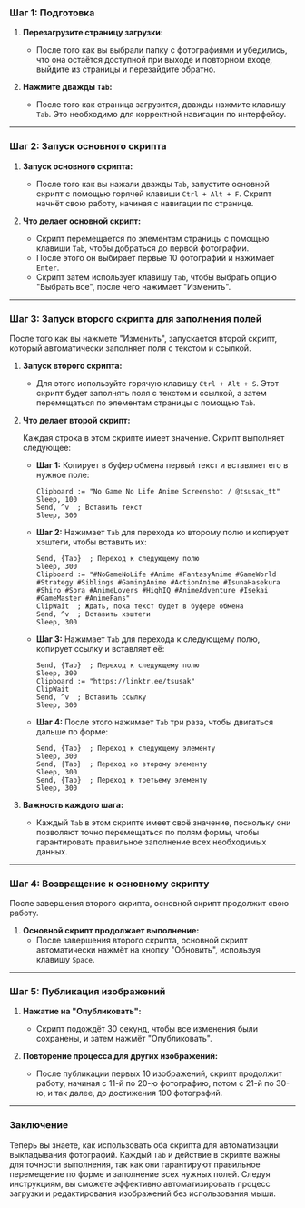 ### Шаг 1: Подготовка

1. **Перезагрузите страницу загрузки:**
   - После того как вы выбрали папку с фотографиями и убедились, что она остаётся доступной при выходе и повторном входе, выйдите из страницы и перезайдите обратно.

2. **Нажмите дважды `Tab`:**
   - После того как страница загрузится, дважды нажмите клавишу `Tab`. Это необходимо для корректной навигации по интерфейсу.

---

### Шаг 2: Запуск основного скрипта

1. **Запуск основного скрипта:**
   - После того как вы нажали дважды `Tab`, запустите основной скрипт с помощью горячей клавиши `Ctrl + Alt + F`. Скрипт начнёт свою работу, начиная с навигации по странице.

2. **Что делает основной скрипт:**
   - Скрипт перемещается по элементам страницы с помощью клавиши `Tab`, чтобы добраться до первой фотографии.
   - После этого он выбирает первые 10 фотографий и нажимает `Enter`.
   - Скрипт затем использует клавишу `Tab`, чтобы выбрать опцию "Выбрать все", после чего нажимает "Изменить".

---

### Шаг 3: Запуск второго скрипта для заполнения полей

После того как вы нажмете "Изменить", запускается второй скрипт, который автоматически заполняет поля с текстом и ссылкой.

1. **Запуск второго скрипта:**
   - Для этого используйте горячую клавишу `Ctrl + Alt + S`. Этот скрипт будет заполнять поля с текстом и ссылкой, а затем перемещаться по элементам страницы с помощью `Tab`.

2. **Что делает второй скрипт:**

   Каждая строка в этом скрипте имеет значение. Скрипт выполняет следующее:

   - **Шаг 1:** Копирует в буфер обмена первый текст и вставляет его в нужное поле:
     ```ahk
     Clipboard := "No Game No Life Anime Screenshot / @tsusak_tt"
     Sleep, 100
     Send, ^v  ; Вставить текст
     Sleep, 300
     ```

   - **Шаг 2:** Нажимает `Tab` для перехода ко второму полю и копирует хэштеги, чтобы вставить их:
     ```ahk
     Send, {Tab}  ; Переход к следующему полю
     Sleep, 300
     Clipboard := "#NoGameNoLife #Anime #FantasyAnime #GameWorld #Strategy #Siblings #GamingAnime #ActionAnime #IsunaHasekura #Shiro #Sora #AnimeLovers #HighIQ #AnimeAdventure #Isekai #GameMaster #AnimeFans"
     ClipWait  ; Ждать, пока текст будет в буфере обмена
     Send, ^v  ; Вставить хэштеги
     Sleep, 300
     ```

   - **Шаг 3:** Нажимает `Tab` для перехода к следующему полю, копирует ссылку и вставляет её:
     ```ahk
     Send, {Tab}  ; Переход к следующему полю
     Sleep, 300
     Clipboard := "https://linktr.ee/tsusak"
     ClipWait
     Send, ^v  ; Вставить ссылку
     Sleep, 300
     ```

   - **Шаг 4:** После этого нажимает `Tab` три раза, чтобы двигаться дальше по форме:
     ```ahk
     Send, {Tab}  ; Переход к следующему элементу
     Sleep, 300
     Send, {Tab}  ; Переход ко второму элементу
     Sleep, 300
     Send, {Tab}  ; Переход к третьему элементу
     Sleep, 300
     ```

3. **Важность каждого шага:**
   - Каждый `Tab` в этом скрипте имеет своё значение, поскольку они позволяют точно перемещаться по полям формы, чтобы гарантировать правильное заполнение всех необходимых данных. 

---

### Шаг 4: Возвращение к основному скрипту

После завершения второго скрипта, основной скрипт продолжит свою работу.

1. **Основной скрипт продолжает выполнение:**
   - После завершения второго скрипта, основной скрипт автоматически нажмёт на кнопку "Обновить", используя клавишу `Space`.

---

### Шаг 5: Публикация изображений

1. **Нажатие на "Опубликовать":**
   - Скрипт подождёт 30 секунд, чтобы все изменения были сохранены, и затем нажмёт "Опубликовать".

2. **Повторение процесса для других изображений:**
   - После публикации первых 10 изображений, скрипт продолжит работу, начиная с 11-й по 20-ю фотографию, потом с 21-й по 30-ю, и так далее, до достижения 100 фотографий.

---

### Заключение

Теперь вы знаете, как использовать оба скрипта для автоматизации выкладывания фотографий. Каждый `Tab` и действие в скрипте важны для точности выполнения, так как они гарантируют правильное перемещение по форме и заполнение всех нужных полей. Следуя инструкциям, вы сможете эффективно автоматизировать процесс загрузки и редактирования изображений без использования мыши.
